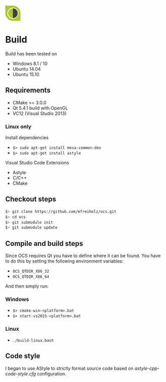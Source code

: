 ![Logo](projects/videoclient/res/logo-48x48.png)

# Build

Build has been tested on

- Windows 8.1 / 10
- Ubuntu 14.04
- Ubuntu 15.10

## Requirements

- CMake >= 3.0.0
- Qt 5.4.1 build with OpenGL
- VC12 (Visual Studio 2013)

### Linux only

Install dependencies

- `$> sudo apt-get install mesa-common-dev`
- `$> sudo apt-get install astyle`

Visual Studio Code Extensions

- Astyle
- C/C++
- CMake

## Checkout steps

```bash
$> git clone https://github.com/mfreiholz/ocs.git
$> cd ocs
$> git submodule init
$> git submodule update
```

## Compile and build steps

Since OCS requires Qt you have to define where it can be found.
You have to do this by setting the following environment variables:

- `OCS_QTDIR_X86_32`
- `OCS_QTDIR_X86_64`

And then simply run:

### Windows

- `$> cmake-win-<platform>.bat`
- `$> start-vs2015-<platform>.bat`

### Linux

- `./build-linux.bash`

## Code style

I began to use AStyle to strictly format source code based on
*astyle-cpp-code-style.cfg* configuration.
